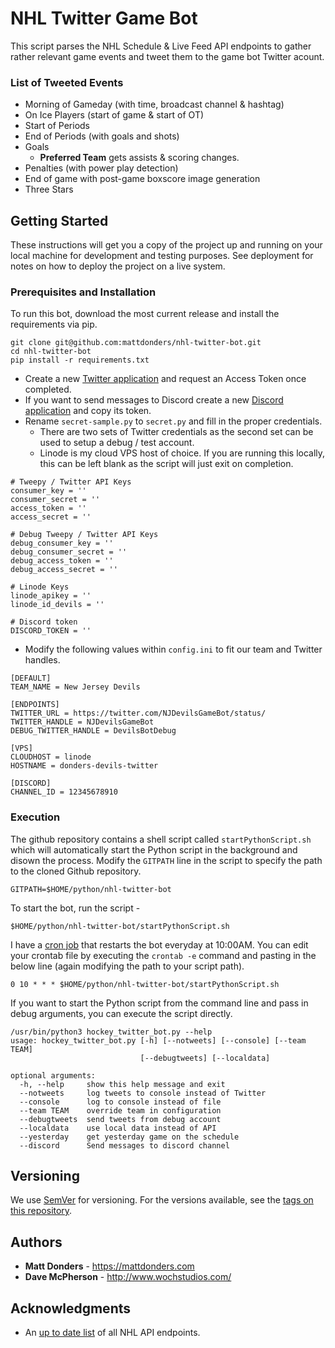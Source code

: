 # NHL Twitter Game Bot

This script parses the NHL Schedule & Live Feed API endpoints to gather rather relevant game events and tweet them to the game bot Twitter acount.

### List of Tweeted Events
- Morning of Gameday (with time, broadcast channel & hashtag)
- On Ice Players (start of game & start of OT)
- Start of Periods
- End of Periods (with goals and shots)
- Goals
  - **Preferred Team** gets assists & scoring changes.
- Penalties (with power play detection)
- End of game with post-game boxscore image generation
- Three Stars

## Getting Started

These instructions will get you a copy of the project up and running on your local machine for development and testing purposes. See deployment for notes on how to deploy the project on a live system.

### Prerequisites and Installation

To run this bot, download the most current release and install the requirements via pip.

```
git clone git@github.com:mattdonders/nhl-twitter-bot.git
cd nhl-twitter-bot
pip install -r requirements.txt
```

* Create a new [Twitter application](https://apps.twitter.com/app/new) and request an Access Token once completed.
* If you want to send messages to Discord create a new [Discord application](https://discordapp.com/developers/applications/) and copy its token.
* Rename `secret-sample.py` to `secret.py` and fill in the proper credentials.
  * There are two sets of Twitter credentials as the second set can be used to setup a debug / test account.
  * Linode is my cloud VPS host of choice. If you are running this locally, this can be left blank as the script will just exit on completion.
```
# Tweepy / Twitter API Keys
consumer_key = ''
consumer_secret = ''
access_token = ''
access_secret = ''

# Debug Tweepy / Twitter API Keys
debug_consumer_key = ''
debug_consumer_secret = ''
debug_access_token = ''
debug_access_secret = ''

# Linode Keys
linode_apikey = ''
linode_id_devils = ''

# Discord token
DISCORD_TOKEN = ''
```

* Modify the following values within `config.ini` to fit our team and Twitter handles.
```
[DEFAULT]
TEAM_NAME = New Jersey Devils

[ENDPOINTS]
TWITTER_URL = https://twitter.com/NJDevilsGameBot/status/
TWITTER_HANDLE = NJDevilsGameBot
DEBUG_TWITTER_HANDLE = DevilsBotDebug

[VPS]
CLOUDHOST = linode
HOSTNAME = donders-devils-twitter

[DISCORD]
CHANNEL_ID = 12345678910
```

### Execution

The github repository contains a shell script called `startPythonScript.sh` which will automatically start the Python script in the background and disown the process. Modify the `GITPATH` line in the script to specify the path to the cloned Github repository.

`GITPATH=$HOME/python/nhl-twitter-bot`


To start the bot, run the script -

`$HOME/python/nhl-twitter-bot/startPythonScript.sh`

I have a [cron job](https://linux.die.net/man/1/crontab) that restarts the bot everyday at 10:00AM. You can edit your crontab file by executing the `crontab -e` command and pasting in the below line (again modifying the path to your script path).

`0 10 * * * $HOME/python/nhl-twitter-bot/startPythonScript.sh`


If you want to start the Python script from the command line and pass in debug arguments, you can execute the script directly.
```
/usr/bin/python3 hockey_twitter_bot.py --help
usage: hockey_twitter_bot.py [-h] [--notweets] [--console] [--team TEAM]
                             [--debugtweets] [--localdata]

optional arguments:
  -h, --help     show this help message and exit
  --notweets     log tweets to console instead of Twitter
  --console      log to console instead of file
  --team TEAM    override team in configuration
  --debugtweets  send tweets from debug account
  --localdata    use local data instead of API
  --yesterday    get yesterday game on the schedule
  --discord      Send messages to discord channel
```


## Versioning

We use [SemVer](http://semver.org/) for versioning. For the versions available, see the [tags on this repository](https://github.com/mattdonders/nhl-twitter-bot/tags).

## Authors

* **Matt Donders** - https://mattdonders.com
* **Dave McPherson** - http://www.wochstudios.com/

## Acknowledgments

* An [up to date list](https://github.com/dword4/nhlapi) of all NHL API endpoints.
